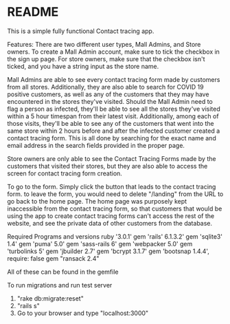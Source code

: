 # README
This is a simple fully functional Contact tracing app. 

Features:
There are two different user types, Mall Admins, and Store owners.
To create a Mall Admin account, make sure to tick the checkbox in the sign up page. For store owners, make sure that the checkbox isn't ticked, and you have a string input as the store name.

Mall Admins are able to see every contact tracing form made by customers from all stores.
Additionally, they are also able to search for COVID 19 positive customers, as well as any of the customers that they may have encountered in the stores they've visited. 
Should the Mall Admin need to flag a person as infected, they'll be able to see all the stores they've visited within a 5 hour
timespan from their latest visit. Additionally, among each of those visits, they'll be able to see any of the customers that went into the same store within 2 hours before and
after the infected customer created a contact tracing form. This is all done by searching for the exact name and email address in the search fields provided in the proper page.

Store owners are only able to see the Contact Tracing Forms made by the customers that visited their stores, but they are also able to access the screen for contact tracing form
creation.

To go to the form. Simply click the button that leads to the contact tracing form. to leave the form, you would need to delete "/landing" from the URL to go back to the home
page.
The home page was purposely kept inaccessible from the contact tracing form, so that customers that would be using the app to create contact tracing forms can't access the rest of the website, and see the private data of other customers from the database.

Required Programs and versions
ruby '3.0.1'
gem 'rails' 6.1.3.2'
gem 'sqlite3' 1.4'
gem 'puma' 5.0'
gem 'sass-rails 6'
gem 'webpacker 5.0'
gem 'turbolinks 5'
gem 'jbuilder 2.7'
gem 'bcrypt 3.1.7'
gem 'bootsnap 1.4.4', require: false
gem "ransack 2.4"

All of these can be found in the gemfile

To run migrations and run test server
1) "rake db:migrate:reset"
2) "rails s"
3) Go to your browser and type "localhost:3000"



